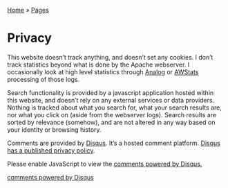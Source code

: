 [Home](https://darcynorman.net/) » [Pages](https://darcynorman.net/pages/)

Privacy
=======

This website doesn’t track anything, and doesn’t set any cookies. I don’t track statistics beyond what is done by the Apache webserver. I occasionally look at high level statistics through [Analog](https://analog.readthedocs.io/) or [AWStats](https://www.awstats.org/) processing of those logs.

Search functionality is provided by a javascript application hosted within this website, and doesn’t rely on any external services or data providers. Nothing is tracked about what you search for, what your search results are, nor what you click on (aside from the webserver logs). Search results are sorted by relevance (somehow), and are not altered in any way based on your identity or browsing history.

Comments are provided by [Disqus](http://disqus.com/). It’s a hosted comment platform. [Disqus has a published privacy policy](https://help.disqus.com/en/articles/1717103-disqus-privacy-policy).

Please enable JavaScript to view the [comments powered by Disqus.](https://disqus.com/?ref_noscript)

[comments powered by Disqus](https://disqus.com/)